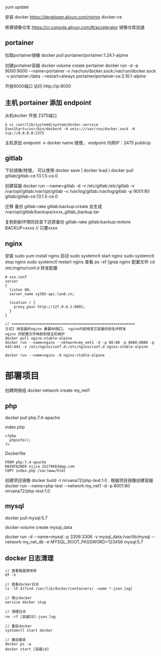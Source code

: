 yum update

安装 docker 
https://developer.aliyun.com/mirror   docker-ce

修建镜像仓库
https://cr.console.aliyun.com/#/accelerator  镜像仓库加速


## portainer
拉取portainer镜像
docker pull portainer/portainer:1.24.1-alpine

创建portainer容器
docker volume create portainer
docker run -d -p 9000:9000 --name=portainer -v /var/run/docker.sock:/var/run/docker.sock -v portainer:/data --restart=always portainer/portainer-ce:2.16.1-alpine

开放9000端口
访问 http://ip:9000

## 主机 portainer 添加 endpoint
从机docker 开放 2375端口
~~~
$ vi /usr/lib/systemd/system/docker.service
ExecStart=/usr/bin/dockerd -H unix:///var/run/docker.sock -H tcp://0.0.0.0:2375
~~~
主机添加 endpoint -> docker
name 随便， endpoint 内网IP：2475  publicip 

## gitlab
下拉镜像(特慢， 可以使用 docker save | docker load )
docker pull gitlab/gitlab-ce:13.1.5-ce.0

创建容器
docker run --name=gitlab -d -v /etc/gitlab:/etc/gitlab -v /var/opt/gitlab:/var/opt/gitlab -v /var/log/gitlab:/var/log/gitlab -p 9001:80 gitlab/gitlab-ce:13.1.5-ce.0

迁移
备份
gitlab-rake gitlab:backup:create
会生成 /var/opt/gitlab/backups/xxxx_gitlab_backup.tar

复制到新环境同目录下还原备份
gitlab-rake gitlab:backup:restore BACKUP=xxxx // 只要xxxx

## nginx
安装
sudo yum install nginx
启动
sudo systemctl start nginx
sudo systemctl stop nginx
sudo systemctl restart nginx
查看
ps -ef |grep nginx
配置文件
cd /etc/nginx/conf.d
转发配置
~~~
# xxx.conf
server 
{
  listen 80;
  server_name xy365-api.lan8.cn;
  
  location / {
    proxy_pass http://127.0.0.1:8001;
  }
}

// =========================================================
方式2 用容器的nginx 暴露80端口， nginx内部用其它容器的别名作转发
nginx 的配置文件映射到宿主机维护
docker pull nginx:stable-alpine
docker run --name=nginx --network=my_net1 -d -p 80:80 -p 8080:8080 -p 443:443 -v /etc/nginx/conf.d:/etc/nginx/conf.d nginx:stable-alpine

docker run --name=nginx -d nginx:stable-alpine
~~~

# 部署项目

创建网络组
docker network create my_net1 

## php
docker pull php:7.4-apache

index.php
~~~
<?php
  phpinfo();
?>
~~~

Dockerfile
~~~
FROM php:7.4-apache
MAINTAINER nijia 15279663@qq.com
COPY index.php /var/www/html
~~~

创建项目镜像
docker build -t nirvana72/php-test:1.0 .
根据项目镜像创建容器
docker run --name=php-test --network my_net1 -d -p 8001:80 nirvana72/php-test:1.0

## mysql
docker pull mysql:5.7

docker volume create mysql_data

docker run -d --name=mysql -p 3306:3306 -v mysql_data:/var/lib/mysql --network my_net_db -e MYSQL_ROOT_PASSWORD=123456 mysql:5.7

## docker 日志清理
~~~
// 查看磁盘使用率
df -h

// 查看docker日志
ls -lh $(find /var/lib/docker/containers/ -name *-json.log)

// 停止docker
service docker stop

// 清理日志
rm -rf [容器ID]-json.log

// 重启docker
systemctl start docker

// 重启服务
docker ps -a
docker start [容器id]
~~~